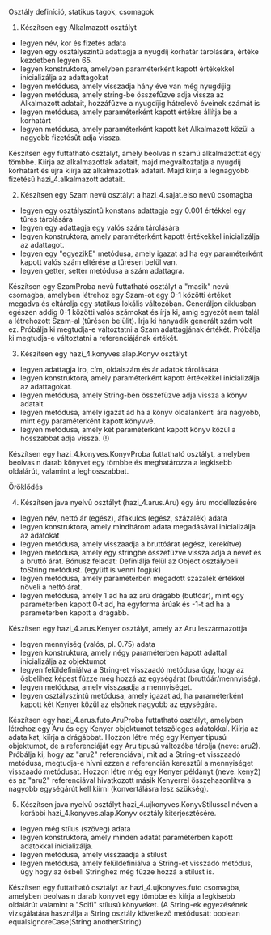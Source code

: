 Osztály definíció, statikus tagok, csomagok

1. Készítsen egy Alkalmazott osztályt
- legyen név, kor és fizetés adata
- legyen egy osztályszintû adattagja a nyugdíj korhatár tárolására, értéke kezdetben legyen 65.
- legyen konstruktora, amelyben paraméterként kapott értékekkel inicializálja az adattagokat
- legyen metódusa, amely visszadja hány éve van még nyugdíjig
- legyen metódusa, amely string-be összefûzve adja vissza az Alkalmazott adatait, hozzáfûzve a nyugdíjig hátrelevõ éveinek számát is
- legyen metódusa, amely paraméterként kapott értékre állítja be a korhatárt
- legyen metódusa, amely paraméterként kapott két Alkalmazott közül a nagyobb fizetésût adja vissza.

Készítsen egy futtatható osztályt, amely beolvas n számú alkalmazottat egy tömbbe. Kiírja az alkalmazottak adatait, majd megváltoztatja a nyugdij korhatárt és újra kiírja az alkalmazottak adatait. Majd kiírja a legnagyobb fizetésû hazi_4.alkalmazott adatait.

2. Készítsen egy Szam nevû osztályt a hazi_4.sajat.elso nevû csomagba
- legyen egy osztályszintû konstans adattagja egy 0.001 értékkel egy tûrés tárolására
- legyen egy adattagja egy valós szám tárolására
- legyen konstruktora, amely paraméterként kapott értékekkel inicializálja az adattagot.
- legyen egy "egyezikE" metódusa, amely igazat ad ha egy paraméterként kapott valós szám eltérése a tûrésen belül van.
- legyen getter, setter metódusa a szám adattagra.

Készítsen egy SzamProba nevû futtatható osztályt a "masik" nevû csomagba, amelyben létrehoz egy Szam-ot egy 0-1 közötti értéket megadva és eltárolja egy statikus lokális változóban. Generáljon ciklusban egészen addig 0-1 közötti valós számokat és írja ki, amig egyezõt nem talál a létrehozott Szam-al (tûrésen belülit). Írja ki hanyadik generált szám volt ez. 
Próbálja ki megtudja-e változtatni a Szam adattagjának értékét.
Próbálja ki megtudja-e változtatni a referenciájának értékét. 

3. Készítsen egy hazi_4.konyves.alap.Konyv osztályt
- legyen adattagja iro, cím, oldalszám és ár adatok tárolására
- legyen konstruktora, amely paraméterként kapott értékekkel inicializálja az adattagokat.
- legyen metódusa, amely String-ben összefüzve adja vissza a könyv adatait
- legyen metódusa, amely igazat ad ha a könyv oldalankénti ára nagyobb, mint egy paraméterként kapott könyvvé.
- legyen metódusa, amely két paraméterként kapott könyv közül a hosszabbat adja vissza. (!)

Készítsen egy hazi_4.konyves.KonyvProba futtatható osztályt, amelyben beolvas n darab könyvet egy tömbbe és meghatározza a legkisebb oldalárút, valamint a leghosszabbat.

Öröklődés

4. Készítsen java nyelvû osztályt (hazi_4.arus.Aru) egy áru modellezésére
- legyen név, nettó ár (egész), áfakulcs (egész, százalék) adata
- legyen konstruktora, amely mindhárom adata megadásával inicializálja az adatokat
- legyen metódusa, amely visszaadja a bruttóárat (egész, kerekítve)
- legyen metódusa, amely egy stringbe összefûzve vissza adja a nevet és a bruttó árat.
Bónusz feladat: Definiálja felül az Object osztálybeli toString metódust. (együtt is venni fogjuk)
- legyen metódusa, amely paraméterben megadott százalék értékkel növeli a nettó árat.
- legyen metódusa, amely 1 ad ha az arú drágább (buttóár), mint egy paraméterben kapott 0-t ad, ha egyforma árúak és -1-t ad ha a paraméterben kapott a drágább.

Készítsen egy hazi_4.arus.Kenyer osztályt, amely az Aru leszármazottja
- legyen mennyiség (valós, pl. 0.75) adata
- legyen konstruktura, amely négy paraméterben kapott adattal inicializálja az objektumot
- legyen felüldefiniálva a String-et visszaadó metódusa úgy, hogy az õsbelihez képest fûzze még hozzá az egységárat (bruttóár/mennyiség).
- legyen metódusa, amely visszaadja a mennyiséget.
- legyen osztályszintû metódusa, amely igazat ad, ha paraméterként kapott két Kenyer közül az elsõnek nagyobb az egységára.

Készítsen egy hazi_4.arus.futo.AruProba futtatható osztályt, amelyben létrehoz egy Aru és egy Kenyer
objektumot tetszõleges adatokkal. Kiírja az adataikat, kiírja a drágábbat. 
Hozzon létre még egy Kenyer típusú objektumot, de a referenciáját egy Aru típusú változóba 
tárolja (neve: aru2). Próbálja ki, hogy az "aru2" referenciával, mit ad a String-et visszaadó 
metódusa, megtudja-e hívni ezzen a referencián keresztûl a mennyiséget visszaadó metódusat.
Hozzon létre még egy Kenyer példányt (neve: keny2) és az "aru2" referenciával hivatkozott 
másik Kenyerrel összehasonlítva a nagyobb egységárút kell kiírni (konvertálásra lesz szükség).

5. Készítsen java nyelvû osztályt hazi_4.ujkonyves.KonyvStilussal néven a korábbi hazi_4.konyves.alap.Konyv osztály kiterjesztésére.
- legyen még stílus (szöveg) adata
- legyen konstruktora, amely minden adatát paraméterben kapott adatokkal inicializálja.
- legyen metódusa, amely visszaadja a stílust
- legyen metódusa, amely felüldefiniálva a String-et visszadó metódus, úgy hogy az õsbeli
Stringhez még fûzze hozzá a stílust is.

Készítsen egy futtatható osztályt az hazi_4.ujkonyves.futo csomagba, amelyben beolvas n darab konyvet
egy tömbbe és kiírja a legkisebb oldalárút valamint a "Scifi" stílusú könyveket. (A String-ek
egyezésének vizsgálatára használja a String osztály következõ metódusát:
boolean equalsIgnoreCase(String anotherString) 
